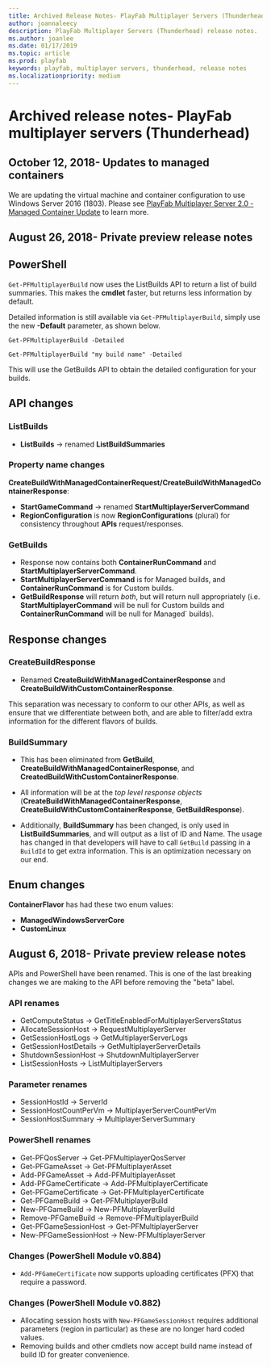 ```yaml
---
title: Archived Release Notes- PlayFab Multiplayer Servers (Thunderhead)
author: joannaleecy
description: PlayFab Multiplayer Servers (Thunderhead) release notes.
ms.author: joanlee
ms.date: 01/17/2019
ms.topic: article
ms.prod: playfab
keywords: playfab, multiplayer servers, thunderhead, release notes
ms.localizationpriority: medium
---
```


# Archived release notes- PlayFab multiplayer servers (Thunderhead)

## October 12, 2018- Updates to managed containers

We are updating the virtual machine and container configuration to use Windows Server 2016 (1803). Please see [PlayFab Multiplayer Server 2.0 - Managed Container Update](thunderhead-managed-container-update.md) to learn more.

## August 26, 2018- Private preview release notes

## PowerShell

`Get-PFMultiplayerBuild` now uses the ListBuilds API to return a list of build summaries. This makes the **cmdlet** faster, but returns less information by default.

Detailed information is still available via `Get-PFMultiplayerBuild`, simply use the new **-Default** parameter, as shown below.

```azurepowershell
Get-PFMultiplayerBuild -Detailed

Get-PFMultiplayerBuild "my build name" -Detailed
```

This will use the GetBuilds API to obtain the detailed configuration for your builds.

## API changes

### ListBuilds

- **ListBuilds** -> renamed **ListBuildSummaries**

### Property name changes

**CreateBuildWithManagedContainerRequest/CreateBuildWithManagedContainerResponse**:

- **StartGameCommand** -> renamed  **StartMultiplayerServerCommand**
- **RegionConfiguration** is now **RegionConfigurations** (plural) for consistency throughout **APIs** request/responses.

### GetBuilds

- Response now contains both **ContainerRunCommand** and **StartMultiplayerServerCommand**.
- **StartMultiplayerServerCommand** is for Managed builds, and **ContainerRunCommand** is for Custom builds.
- **GetBuildResponse** will return *both*, but will return null appropriately (i.e. **StartMultiplayerCommand** will be null for Custom builds and **ContainerRunCommand** will be null for Managed` builds).

## Response changes

### CreateBuildResponse

- Renamed **CreateBuildWithManagedContainerResponse** and **CreateBuildWithCustomContainerResponse**.

This separation was necessary to conform to our other APIs, as well as ensure that we differentiate between both, and are able to filter/add extra information for the different flavors of builds.

### BuildSummary

- This has been eliminated from **GetBuild**, **CreateBuildWithManagedContainerResponse**, and **CreatedBuildWithCustomContainerResponse**.
- All information will be at the *top level response objects* (**CreateBuildWithManagedContainerResponse**, **CreateBuildWithCustomContainerResponse**, **GetBuildResponse**).

- Additionally, **BuildSummary** has been changed, is only used in **ListBuildSummaries**, and will output as a list of ID and Name. The usage has changed in that developers will have to call `GetBuild` passing in a `BuildId` to get extra information. This is an optimization necessary on our end.

## Enum changes

**ContainerFlavor** has had these two enum values:

- **ManagedWindowsServerCore**
- **CustomLinux**

## August 6, 2018- Private preview release notes

APIs and PowerShell have been renamed. This is one of the last breaking changes we are making to the API before removing the "beta" label.

### API renames

- GetComputeStatus        -> GetTitleEnabledForMultiplayerServersStatus
- AllocateSessionHost     -> RequestMultiplayerServer
- GetSessionHostLogs      -> GetMultiplayerServerLogs
- GetSessionHostDetails   -> GetMultiplayerServerDetails
- ShutdownSessionHost     -> ShutdownMultiplayerServer
- ListSessionHosts        -> ListMultiplayerServers

### Parameter renames

- SessionHostId           -> ServerId
- SessionHostCountPerVm   -> MultiplayerServerCountPerVm
- SessionHostSummary      -> MultiplayerServerSummary

### PowerShell renames

- Get-PFQosServer         -> Get-PFMultiplayerQosServer
- Get-PFGameAsset         -> Get-PFMultiplayerAsset
- Add-PFGameAsset         -> Add-PFMultiplayerAsset
- Add-PFGameCertificate   -> Add-PFMultiplayerCertificate
- Get-PFGameCertificate   -> Get-PFMultiplayerCertificate
- Get-PFGameBuild         -> Get-PFMultiplayerBuild
- New-PFGameBuild         -> New-PFMultiplayerBuild
- Remove-PFGameBuild      -> Remove-PFMultiplayerBuild
- Get-PFGameSessionHost   -> Get-PFMultiplayerServer
- New-PFGameSessionHost   -> New-PFMultiplayerServer

### Changes (PowerShell Module v0.884)

- `Add-PFGameCertificate` now supports uploading certificates (PFX) that require a password.

### Changes (PowerShell Module v0.882)

- Allocating session hosts with `New-PFGameSessionHost` requires additional parameters (region in particular) as these are no longer hard coded values.
- Removing builds and other cmdlets now accept build name instead of build ID for greater convenience.
